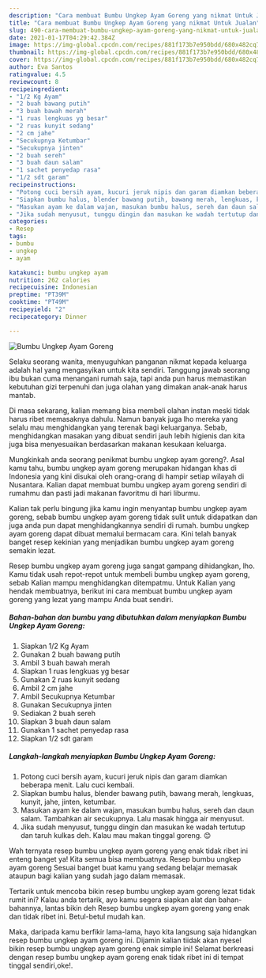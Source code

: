 ```yaml
---
description: "Cara membuat Bumbu Ungkep Ayam Goreng yang nikmat Untuk Jualan"
title: "Cara membuat Bumbu Ungkep Ayam Goreng yang nikmat Untuk Jualan"
slug: 490-cara-membuat-bumbu-ungkep-ayam-goreng-yang-nikmat-untuk-jualan
date: 2021-01-17T04:29:42.384Z
image: https://img-global.cpcdn.com/recipes/881f173b7e950bdd/680x482cq70/bumbu-ungkep-ayam-goreng-foto-resep-utama.jpg
thumbnail: https://img-global.cpcdn.com/recipes/881f173b7e950bdd/680x482cq70/bumbu-ungkep-ayam-goreng-foto-resep-utama.jpg
cover: https://img-global.cpcdn.com/recipes/881f173b7e950bdd/680x482cq70/bumbu-ungkep-ayam-goreng-foto-resep-utama.jpg
author: Eva Santos
ratingvalue: 4.5
reviewcount: 8
recipeingredient:
- "1/2 Kg Ayam"
- "2 buah bawang putih"
- "3 buah bawah merah"
- "1 ruas lengkuas yg besar"
- "2 ruas kunyit sedang"
- "2 cm jahe"
- "Secukupnya Ketumbar"
- "Secukupnya jinten"
- "2 buah sereh"
- "3 buah daun salam"
- "1 sachet penyedap rasa"
- "1/2 sdt garam"
recipeinstructions:
- "Potong cuci bersih ayam, kucuri jeruk nipis dan garam diamkan beberapa menit. Lalu cuci kembali."
- "Siapkan bumbu halus, blender bawang putih, bawang merah, lengkuas, kunyit, jahe, jinten, ketumbar."
- "Masukan ayam ke dalam wajan, masukan bumbu halus, sereh dan daun salam. Tambahkan air secukupnya. Lalu masak hingga air menyusut."
- "Jika sudah menyusut, tunggu dingin dan masukan ke wadah tertutup dan taruh kulkas deh. Kalau mau makan tinggal goreng. 😊"
categories:
- Resep
tags:
- bumbu
- ungkep
- ayam

katakunci: bumbu ungkep ayam 
nutrition: 262 calories
recipecuisine: Indonesian
preptime: "PT39M"
cooktime: "PT49M"
recipeyield: "2"
recipecategory: Dinner

---
```



![Bumbu Ungkep Ayam Goreng](https://img-global.cpcdn.com/recipes/881f173b7e950bdd/680x482cq70/bumbu-ungkep-ayam-goreng-foto-resep-utama.jpg)

Selaku seorang wanita, menyuguhkan panganan nikmat kepada keluarga adalah hal yang mengasyikan untuk kita sendiri. Tanggung jawab seorang ibu bukan cuma menangani rumah saja, tapi anda pun harus memastikan kebutuhan gizi terpenuhi dan juga olahan yang dimakan anak-anak harus mantab.

Di masa  sekarang, kalian memang bisa membeli olahan instan meski tidak harus ribet memasaknya dahulu. Namun banyak juga lho mereka yang selalu mau menghidangkan yang terenak bagi keluarganya. Sebab, menghidangkan masakan yang dibuat sendiri jauh lebih higienis dan kita juga bisa menyesuaikan berdasarkan makanan kesukaan keluarga. 



Mungkinkah anda seorang penikmat bumbu ungkep ayam goreng?. Asal kamu tahu, bumbu ungkep ayam goreng merupakan hidangan khas di Indonesia yang kini disukai oleh orang-orang di hampir setiap wilayah di Nusantara. Kalian dapat membuat bumbu ungkep ayam goreng sendiri di rumahmu dan pasti jadi makanan favoritmu di hari liburmu.

Kalian tak perlu bingung jika kamu ingin menyantap bumbu ungkep ayam goreng, sebab bumbu ungkep ayam goreng tidak sulit untuk didapatkan dan juga anda pun dapat menghidangkannya sendiri di rumah. bumbu ungkep ayam goreng dapat dibuat memalui bermacam cara. Kini telah banyak banget resep kekinian yang menjadikan bumbu ungkep ayam goreng semakin lezat.

Resep bumbu ungkep ayam goreng juga sangat gampang dihidangkan, lho. Kamu tidak usah repot-repot untuk membeli bumbu ungkep ayam goreng, sebab Kalian mampu menghidangkan ditempatmu. Untuk Kalian yang hendak membuatnya, berikut ini cara membuat bumbu ungkep ayam goreng yang lezat yang mampu Anda buat sendiri.

<!--inarticleads1-->

##### Bahan-bahan dan bumbu yang dibutuhkan dalam menyiapkan Bumbu Ungkep Ayam Goreng:

1. Siapkan 1/2 Kg Ayam
1. Gunakan 2 buah bawang putih
1. Ambil 3 buah bawah merah
1. Siapkan 1 ruas lengkuas yg besar
1. Gunakan 2 ruas kunyit sedang
1. Ambil 2 cm jahe
1. Ambil Secukupnya Ketumbar
1. Gunakan Secukupnya jinten
1. Sediakan 2 buah sereh
1. Siapkan 3 buah daun salam
1. Gunakan 1 sachet penyedap rasa
1. Siapkan 1/2 sdt garam




<!--inarticleads2-->

##### Langkah-langkah menyiapkan Bumbu Ungkep Ayam Goreng:

1. Potong cuci bersih ayam, kucuri jeruk nipis dan garam diamkan beberapa menit. Lalu cuci kembali.
1. Siapkan bumbu halus, blender bawang putih, bawang merah, lengkuas, kunyit, jahe, jinten, ketumbar.
1. Masukan ayam ke dalam wajan, masukan bumbu halus, sereh dan daun salam. Tambahkan air secukupnya. Lalu masak hingga air menyusut.
1. Jika sudah menyusut, tunggu dingin dan masukan ke wadah tertutup dan taruh kulkas deh. Kalau mau makan tinggal goreng. 😊




Wah ternyata resep bumbu ungkep ayam goreng yang enak tidak ribet ini enteng banget ya! Kita semua bisa membuatnya. Resep bumbu ungkep ayam goreng Sesuai banget buat kamu yang sedang belajar memasak ataupun bagi kalian yang sudah jago dalam memasak.

Tertarik untuk mencoba bikin resep bumbu ungkep ayam goreng lezat tidak rumit ini? Kalau anda tertarik, ayo kamu segera siapkan alat dan bahan-bahannya, lantas bikin deh Resep bumbu ungkep ayam goreng yang enak dan tidak ribet ini. Betul-betul mudah kan. 

Maka, daripada kamu berfikir lama-lama, hayo kita langsung saja hidangkan resep bumbu ungkep ayam goreng ini. Dijamin kalian tiidak akan nyesel bikin resep bumbu ungkep ayam goreng enak simple ini! Selamat berkreasi dengan resep bumbu ungkep ayam goreng enak tidak ribet ini di tempat tinggal sendiri,oke!.

